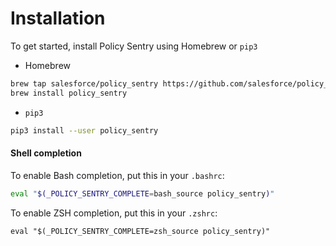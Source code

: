 Installation
============

To get started, install Policy Sentry using Homebrew or `pip3`

* Homebrew

```bash
brew tap salesforce/policy_sentry https://github.com/salesforce/policy_sentry
brew install policy_sentry
```

* `pip3`

```bash
pip3 install --user policy_sentry
```


#### Shell completion

To enable Bash completion, put this in your `.bashrc`:

```bash
eval "$(_POLICY_SENTRY_COMPLETE=bash_source policy_sentry)"
```

To enable ZSH completion, put this in your `.zshrc`:

```
eval "$(_POLICY_SENTRY_COMPLETE=zsh_source policy_sentry)"
```
